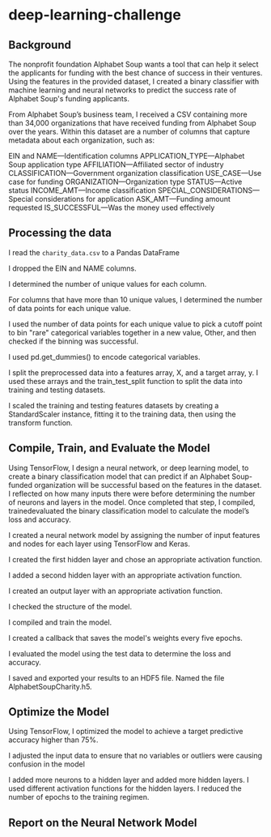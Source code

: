 # deep-learning-challenge

## Background

The nonprofit foundation Alphabet Soup wants a tool that can help it select the applicants for funding with the best chance of success in their ventures. 
Using the features in the provided dataset, I created a binary classifier with machine learning and neural networks to predict the success rate of Alphabet Soup's funding applicants.

From Alphabet Soup’s business team, I received a CSV containing more than 34,000 organizations that have received funding from Alphabet Soup over the years. Within this dataset are a number of columns that capture metadata about each organization, such as:

EIN and NAME—Identification columns
APPLICATION_TYPE—Alphabet Soup application type
AFFILIATION—Affiliated sector of industry
CLASSIFICATION—Government organization classification
USE_CASE—Use case for funding
ORGANIZATION—Organization type
STATUS—Active status
INCOME_AMT—Income classification
SPECIAL_CONSIDERATIONS—Special considerations for application
ASK_AMT—Funding amount requested
IS_SUCCESSFUL—Was the money used effectively

## Processing the data

I read the `charity_data.csv` to a Pandas DataFrame

I dropped the EIN and NAME columns.

I determined the number of unique values for each column.

For columns that have more than 10 unique values, I determined the number of data points for each unique value.

I used the number of data points for each unique value to pick a cutoff point to bin "rare" categorical variables together in a new value, Other, and then checked if the binning was successful.

I used pd.get_dummies() to encode categorical variables.

I split the preprocessed data into a features array, X, and a target array, y. I used these arrays and the train_test_split function to split the data into training and testing datasets.

I scaled the training and testing features datasets by creating a StandardScaler instance, fitting it to the training data, then using the transform function.

## Compile, Train, and Evaluate the Model

Using TensorFlow, I design a neural network, or deep learning model, to create a binary classification model that can predict if an Alphabet Soup-funded organization will be successful based on the features in the dataset. I reflected on how many inputs there were before determining the number of neurons and layers in the model. Once completed that step, I compiled, trainedevaluated the binary classification model to calculate the model’s loss and accuracy.

I created a neural network model by assigning the number of input features and nodes for each layer using TensorFlow and Keras.

I created the first hidden layer and chose an appropriate activation function.

I added a second hidden layer with an appropriate activation function.

I created an output layer with an appropriate activation function.

I checked the structure of the model.

I compiled and train the model.

I created a callback that saves the model's weights every five epochs.

I evaluated the model using the test data to determine the loss and accuracy.

I saved and exported your results to an HDF5 file. Named the file AlphabetSoupCharity.h5.

## Optimize the Model
Using TensorFlow, I optimized the model to achieve a target predictive accuracy higher than 75%.

I adjusted the input data to ensure that no variables or outliers were causing confusion in the model

I added more neurons to a hidden layer and added more hidden layers.
I used different activation functions for the hidden layers.
I reduced the number of epochs to the training regimen.

## Report on the Neural Network Model



